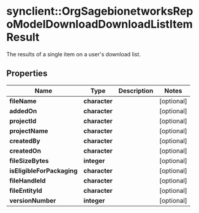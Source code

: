 # synclient::OrgSagebionetworksRepoModelDownloadDownloadListItemResult

The results of a single item on a user's download list.

## Properties
Name | Type | Description | Notes
------------ | ------------- | ------------- | -------------
**fileName** | **character** |  | [optional] 
**addedOn** | **character** |  | [optional] 
**projectId** | **character** |  | [optional] 
**projectName** | **character** |  | [optional] 
**createdBy** | **character** |  | [optional] 
**createdOn** | **character** |  | [optional] 
**fileSizeBytes** | **integer** |  | [optional] 
**isEligibleForPackaging** | **character** |  | [optional] 
**fileHandleId** | **character** |  | [optional] 
**fileEntityId** | **character** |  | [optional] 
**versionNumber** | **integer** |  | [optional] 



